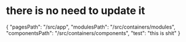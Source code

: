 # there is no need to update it

{
"pagesPath": "/src/app",
"modulesPath": "/src/containers/modules",
"componentsPath": "/src/containers/components",
"test": "this is shit"
}
